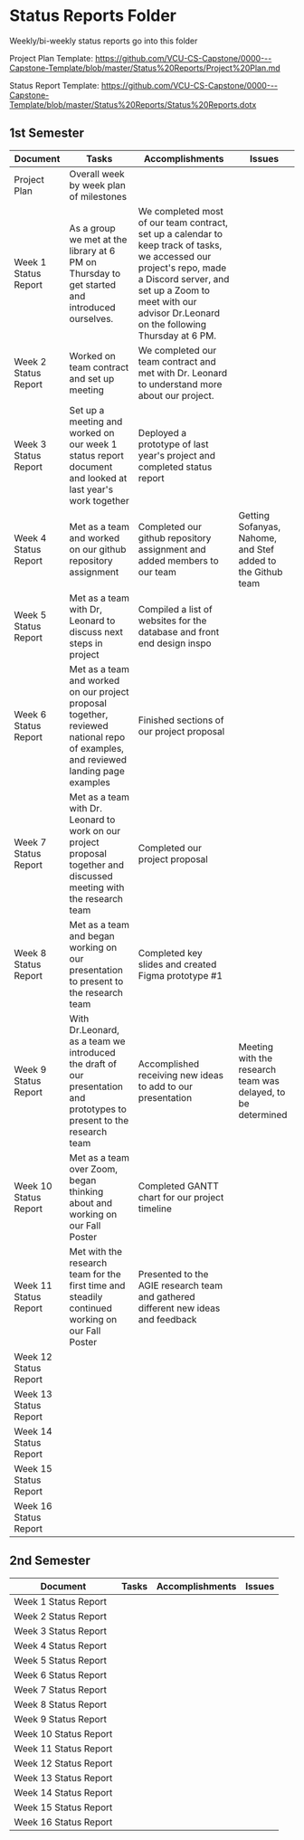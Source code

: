 # Status Reports Folder
Weekly/bi-weekly status reports go into this folder

Project Plan Template: https://github.com/VCU-CS-Capstone/0000---Capstone-Template/blob/master/Status%20Reports/Project%20Plan.md

Status Report Template: https://github.com/VCU-CS-Capstone/0000---Capstone-Template/blob/master/Status%20Reports/Status%20Reports.dotx

## 1st Semester

| Document | Tasks | Accomplishments | Issues |
|---|---|---|---|
| Project Plan | Overall week by week plan of milestones | | |
| Week 1 Status Report |As a group we met at the library at 6 PM on Thursday to get started and introduced ourselves.|We completed most of our team contract, set up a calendar to keep track of tasks, we accessed our project's repo, made a Discord server, and set up a Zoom to meet with our advisor Dr.Leonard on the following Thursday at 6 PM.| |
| Week 2 Status Report |Worked on team contract and set up meeting |We completed our team contract and met with Dr. Leonard to understand more about our project. | |
| Week 3 Status Report |Set up a meeting and worked on our week 1 status report document and looked at last year's work together|Deployed a prototype of last year's project and completed status report| |
| Week 4 Status Report |Met as a team and worked on our github repository assignment |Completed our github repository assignment and added members to our team| Getting Sofanyas, Nahome, and Stef added to the Github team|
| Week 5 Status Report |Met as a team with Dr, Leonard to discuss next steps in project|Compiled a list of websites for the database and front end design inspo | |
| Week 6 Status Report |Met as a team and worked on our project proposal together, reviewed national repo of examples, and reviewed landing page examples |Finished sections of our project proposal | |
| Week 7 Status Report |Met as a team with Dr. Leonard to work on our project proposal together and discussed meeting with the research team|Completed our project proposal | |
| Week 8 Status Report |Met as a team and began working on our presentation to present to the research team |Completed key slides and created Figma prototype #1 | |
| Week 9 Status Report |With Dr.Leonard, as a team we introduced the draft of our presentation and prototypes to present to the research team |Accomplished receiving new ideas to add to our presentation |Meeting with the research team was delayed, to be determined |
| Week 10 Status Report |Met as a team over Zoom, began thinking about and working on our Fall Poster |Completed GANTT chart for our project timeline | |
| Week 11 Status Report |Met with the research team for the first time and steadily continued working on our Fall Poster |Presented to the AGIE research team and gathered different new ideas and feedback| |
| Week 12 Status Report | | | |
| Week 13 Status Report | | | |
| Week 14 Status Report | | | |
| Week 15 Status Report | | | |
| Week 16 Status Report | | | |

## 2nd Semester

| Document | Tasks | Accomplishments| Issues |
|---|---|---|---|
| Week 1 Status Report | | | |
| Week 2 Status Report | | | |
| Week 3 Status Report | | | |
| Week 4 Status Report | | | |
| Week 5 Status Report | | | |
| Week 6 Status Report | | | |
| Week 7 Status Report | | | |
| Week 8 Status Report | | | |
| Week 9 Status Report | | | |
| Week 10 Status Report | | | |
| Week 11 Status Report | | | |
| Week 12 Status Report | | | |
| Week 13 Status Report | | | |
| Week 14 Status Report | | | |
| Week 15 Status Report | | | |
| Week 16 Status Report | | | |
